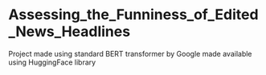# Assessing_the_Funniness_of_Edited_News_Headlines
Project made using standard BERT transformer by Google made available using HuggingFace library

